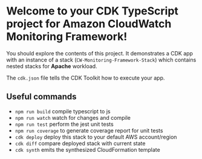 # Welcome to your CDK TypeScript project for Amazon CloudWatch Monitoring Framework!

You should explore the contents of this project. It demonstrates a CDK app with an instance of a stack (`CW-Monitoring-Framework-Stack`) which contains nested stacks for **Apache** workload.

The `cdk.json` file tells the CDK Toolkit how to execute your app.

## Useful commands

- `npm run build` compile typescript to js
- `npm run watch` watch for changes and compile
- `npm run test` perform the jest unit tests
- `npm run coverage` to generate coverage report for unit tests
- `cdk deploy` deploy this stack to your default AWS account/region
- `cdk diff` compare deployed stack with current state
- `cdk synth` emits the synthesized CloudFormation template
